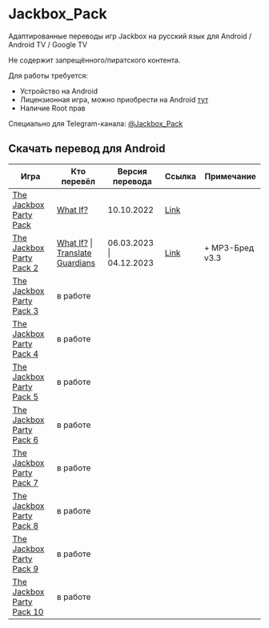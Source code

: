 # Jackbox_Pack
Адаптированные переводы игр Jackbox на русский язык для Android / Android TV / Google TV

Не содержит запрещённого/пиратского контента.

Для работы требуется:
- Устройство на Android
- Лицензионная игра, можно приобрести на Android [тут](https://play.google.com/store/apps/developer?id=Jackbox+Games,+Inc.)
- Наличие Root прав
  
Специально для Telegram-канала: [@Jackbox_Pack](https://t.me/Jackbox_Pack)


## Скачать перевод для Android
| Игра | Кто перевёл | Версия перевода | Ссылка | Примечание
| ------------- | ------------- | ------------- | ------------- | ------------- |
| [The Jackbox Party Pack](https://play.google.com/store/apps/details?id=com.jackboxgames.JackboxPartyLoaderFull) | [What If?](https://whatif.one/)  |10.10.2022| [Link](https://github.com/qwertykolea/Jackbox_Pack/releases/download/JPP1/TJPP1_WhatIF_10.10.2022-RD_12.12.2023_17.52.zip) |
| [The Jackbox Party Pack 2](https://play.google.com/store/apps/details?id=com.jackboxgames.JBPP2Loader) | [What If?](https://whatif.one/) \| [Translate Guardians](https://www.trgu.ru/) |06.03.2023 \| 04.12.2023 |[Link](https://github.com/qwertykolea/Jackbox_Pack/releases/download/JPP2/TJPP2_WhatIF_06.03.2023-TG_04.12.2023-RD_28.12.2023_1404.zip)| + MP3-Бред v3.3 |
| [The Jackbox Party Pack 3](https://play.google.com/store/apps/details?id=com.jackboxgames.TJPP3Loader) | в работе ||
| [The Jackbox Party Pack 4](https://play.google.com/store/apps/details?id=com.jackboxgames.TJPP4Loader) | в работе ||
| [The Jackbox Party Pack 5](https://play.google.com/store/apps/details?id=com.jackboxgames.TJPP5Loader) | в работе ||
| [The Jackbox Party Pack 6](https://play.google.com/store/apps/details?id=com.jackboxgames.TJPP6Loader) | в работе ||
| [The Jackbox Party Pack 7](https://play.google.com/store/apps/details?id=com.jackboxgames.TJPP7Loader) | в работе ||
| [The Jackbox Party Pack 8](https://play.google.com/store/apps/developer?id=Jackbox+Games,+Inc.) | в работе ||
| [The Jackbox Party Pack 9](https://play.google.com/store/apps/developer?id=Jackbox+Games,+Inc.) | в работе ||
| [The Jackbox Party Pack 10](https://play.google.com/store/apps/developer?id=Jackbox+Games,+Inc.) | в работе ||
